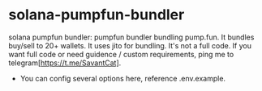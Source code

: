 # solana-pumpfun-bundler
solana pumpfun bundler: pumpfun bundler bundling pump.fun. It bundles buy/sell to 20+ wallets. It uses jito for bundling. It's not a full code. If you want full code or need guidence / custom requirements, ping me to telegram[https://t.me/SavantCat]. 

- You can config several options here, reference .env.example. 
